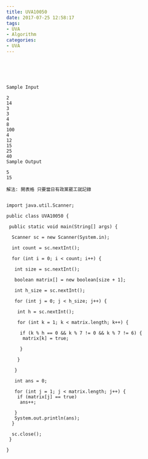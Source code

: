 ```yaml
---
title: UVA10050
date: 2017-07-25 12:58:17
tags:
- UVA
- Algorithm
categories:
- UVA
---
```




 <br /> <br /> <br />

<!-- more -->


	Sample Input 

	2
	14
	3
	3
	4
	8
	100
	4
	12
	15
	25
	40
	Sample Output 

	5
	15
	
	解法: 開表格 只要當日有政黨罷工就記錄
	
	
	import java.util.Scanner;

	public class UVA10050 {

	 public static void main(String[] args) {

	  Scanner sc = new Scanner(System.in);

	  int count = sc.nextInt();

	  for (int i = 0; i < count; i++) {

	   int size = sc.nextInt();

	   boolean matrix[] = new boolean[size + 1];

	   int h_size = sc.nextInt();

	   for (int j = 0; j < h_size; j++) {

		int h = sc.nextInt();

		for (int k = 1; k < matrix.length; k++) {

		 if (k % h == 0 && k % 7 != 0 && k % 7 != 6) {
		  matrix[k] = true;

		 }

		}

	   }

	   int ans = 0;

	   for (int j = 1; j < matrix.length; j++) {
		if (matrix[j] == true)
		 ans++;

	   }
	   System.out.println(ans);
	  }

	  sc.close();
	 }

	}
</br>

